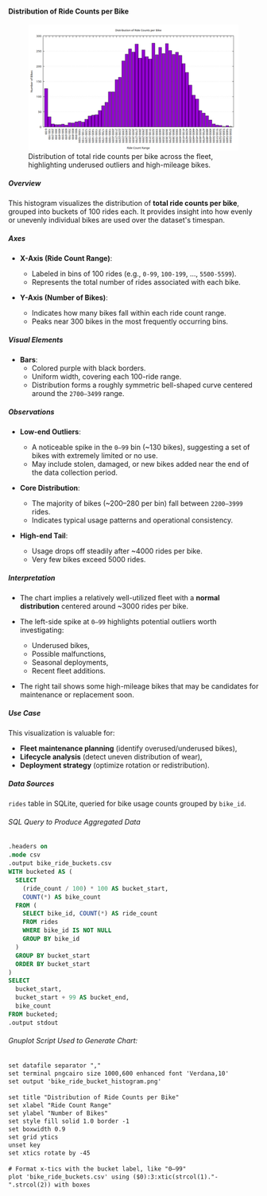 #### Distribution of Ride Counts per Bike

<figure class="float-right">
  <a href="../images/bike_ride_bucket_histogram.png" target="_blank" title="Select image to open full sized chart">
  <img src="../images/thumbnails/bike_ride_bucket_histogram.png" alt="Histogram showing the distribution of total ride counts per bike. Most bikes have between 2200–3999 rides, with a spike of underused bikes in the 0–99 range and a tapering tail above 4000 rides.">
  </a>
  <figcaption>
    Distribution of total ride counts per bike across the fleet, highlighting underused outliers and high-mileage bikes.
  </figcaption>
</figure>

##### Overview
This histogram visualizes the distribution of **total ride counts per bike**, grouped into buckets of 100 rides each. It provides insight into how evenly or unevenly individual bikes are used over the dataset's timespan.

##### Axes

- **X-Axis (Ride Count Range)**:
  - Labeled in bins of 100 rides (e.g., `0-99`, `100-199`, ..., `5500-5599`).
  - Represents the total number of rides associated with each bike.

- **Y-Axis (Number of Bikes)**:
  - Indicates how many bikes fall within each ride count range.
  - Peaks near 300 bikes in the most frequently occurring bins.

##### Visual Elements

- **Bars**:
  - Colored purple with black borders.
  - Uniform width, covering each 100-ride range.
  - Distribution forms a roughly symmetric bell-shaped curve centered around the `2700–3499` range.

##### Observations

- **Low-end Outliers**:
  - A noticeable spike in the `0–99` bin (~130 bikes), suggesting a set of bikes with extremely limited or no use.
  - May include stolen, damaged, or new bikes added near the end of the data collection period.

- **Core Distribution**:
  - The majority of bikes (~200–280 per bin) fall between `2200–3999` rides.
  - Indicates typical usage patterns and operational consistency.

- **High-end Tail**:
  - Usage drops off steadily after ~4000 rides per bike.
  - Very few bikes exceed 5000 rides.

##### Interpretation

- The chart implies a relatively well-utilized fleet with a **normal distribution** centered around ~3000 rides per bike.
- The left-side spike at `0–99` highlights potential outliers worth investigating:
  - Underused bikes,
  - Possible malfunctions,
  - Seasonal deployments,
  - Recent fleet additions.

- The right tail shows some high-mileage bikes that may be candidates for maintenance or replacement soon.

##### Use Case

This visualization is valuable for:
- **Fleet maintenance planning** (identify overused/underused bikes),
- **Lifecycle analysis** (detect uneven distribution of wear),
- **Deployment strategy** (optimize rotation or redistribution).

##### Data Sources

`rides` table in SQLite, queried for bike usage counts grouped by `bike_id`.

###### SQL Query to Produce Aggregated Data

```sql
.headers on
.mode csv
.output bike_ride_buckets.csv
WITH bucketed AS (
  SELECT
    (ride_count / 100) * 100 AS bucket_start,
    COUNT(*) AS bike_count
  FROM (
    SELECT bike_id, COUNT(*) AS ride_count
    FROM rides
    WHERE bike_id IS NOT NULL
    GROUP BY bike_id
  )
  GROUP BY bucket_start
  ORDER BY bucket_start
)
SELECT
  bucket_start,
  bucket_start + 99 AS bucket_end,
  bike_count
FROM bucketed;
.output stdout
```
###### Gnuplot Script Used to Generate Chart:

```gnuplot
set datafile separator ","
set terminal pngcairo size 1000,600 enhanced font 'Verdana,10'
set output 'bike_ride_bucket_histogram.png'

set title "Distribution of Ride Counts per Bike"
set xlabel "Ride Count Range"
set ylabel "Number of Bikes"
set style fill solid 1.0 border -1
set boxwidth 0.9
set grid ytics
unset key
set xtics rotate by -45

# Format x-tics with the bucket label, like "0–99"
plot 'bike_ride_buckets.csv' using ($0):3:xtic(strcol(1)."-".strcol(2)) with boxes
```

